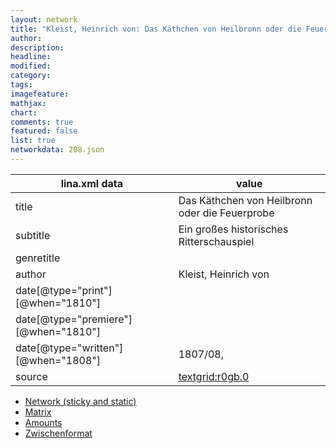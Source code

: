 ```yaml
---
layout: network
title: "Kleist, Heinrich von: Das Käthchen von Heilbronn oder die Feuerprobe (1810)"
author:
description:
headline:
modified:
category:
tags:
imagefeature: 
mathjax: 
chart: 
comments: true
featured: false
list: true
networkdata: 208.json
---
```

lina.xml data  | value
------------- | -------------
title|Das Käthchen von Heilbronn oder die Feuerprobe
subtitle|Ein großes historisches Ritterschauspiel
genretitle|
author|Kleist, Heinrich von
date[@type="print"][@when="1810"]|
date[@type="premiere"][@when="1810"]|
date[@type="written"][@when="1808"]|1807/08,
source|[textgrid:r0gb.0](https://textgridlab.org/1.0/tgcrud-public/rest/textgrid:r0gb.0/data)



* [Network (sticky and static)](/network208)
* [Matrix](/matrix208)
* [Amounts](/amount208)
* [Zwischenformat](/lina208 )
